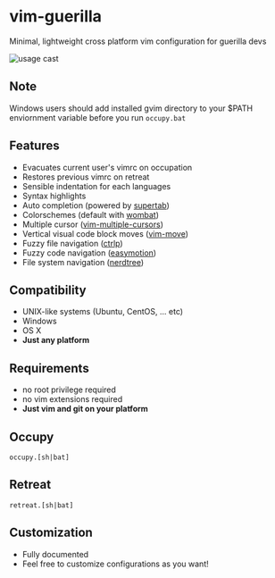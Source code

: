 # vim-guerilla
Minimal, lightweight cross platform vim configuration for guerilla devs

![usage cast](kuc2477.github.com/vim-guerilla/cast.gif)

## Note
Windows users should add installed gvim directory to your $PATH
enviornment variable before you run `occupy.bat`

## Features
- Evacuates current user's vimrc on occupation
- Restores previous vimrc on retreat
- Sensible indentation for each languages
- Syntax highlights
- Auto completion (powered by [supertab])
- Colorschemes (default with [wombat])
- Multiple cursor ([vim-multiple-cursors])
- Vertical visual code block moves ([vim-move])
- Fuzzy file navigation ([ctrlp])
- Fuzzy code navigation ([easymotion])
- File system navigation ([nerdtree])

## Compatibility
- UNIX-like systems (Ubuntu, CentOS, ... etc)
- Windows
- OS X
- **Just any platform**

## Requirements
- no root privilege required
- no vim extensions required
- **Just vim and git on your platform**

## Occupy

`occupy.[sh|bat]`

## Retreat

`retreat.[sh|bat]`

## Customization
- Fully documented
- Feel free to customize configurations as you want!


[wombat]: https://github.com/dsolstad/vim-wombat256i
[supertab]: https://github.com/ervandew/supertab
[ctrlp]: https://github.com/kien/ctrlp.vim
[easymotion]: https://github.com/easymotion/vim-easymotion
[nerdtree]: https://github.com/scrooloose/nerdtree
[vim-move]: https://github.com/kuc2477/vim-move
[vim-multiple-cursors]: https://github.com/terryma/vim-multiple-cursors

